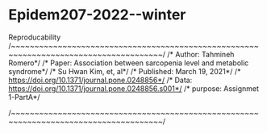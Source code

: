 # Epidem207-2022--winter
Reproducability
/*~~~~~~~~~~~~~~~~~~~~~~~~~~~~~~~~~~~~~~~~~~~~~~~~~~~~~~~~~~~~~~~~~~~~~~~~~~~~~~~~~~~~~~*/
/*	Author: Tahmineh Romero*/
/*	Paper: Association between sarcopenia level and metabolic syndrome*/
/*	Su Hwan Kim, et, al*/
/*	Published: March 19, 2021*/
/*	https://doi.org/10.1371/journal.pone.0248856*/
/*	Data: https://doi.org/10.1371/journal.pone.0248856.s001*/
/*	purpose: Assignmet 1-PartA*/

/*~~~~~~~~~~~~~~~~~~~~~~~~~~~~~~~~~~~~~~~~~~~~~~~~~~~~~~~~~~~~~~~~~~~~~~~~~~~~~~~~~~~~~~*/

